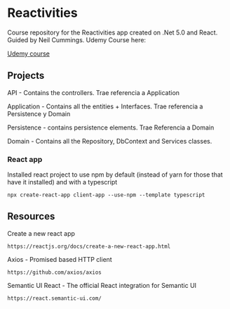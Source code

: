 # Reactivities
Course repository for the Reactivities app created on .Net 5.0 and React.
Guided by Neil Cummings. Udemy Course here:

[Udemy course](https://www.udemy.com/course/complete-guide-to-building-an-app-with-net-core-and-react)

## Projects

API - Contains the controllers. Trae referencia a Application

Application - Contains all the entities + Interfaces. Trae referencia a Persistence y Domain

Persistence - contains persistence elements. Trae Referencia a Domain

Domain - Contains all the Repository, DbContext and Services classes.

### React app

Installed react project to use npm by default (instead of yarn for those that have it installed) and with a typescript 
```
npx create-react-app client-app --use-npm --template typescript
```


## Resources

Create a new react app
```
https://reactjs.org/docs/create-a-new-react-app.html
```

Axios - Promised based HTTP client
```
https://github.com/axios/axios
```

Semantic UI React - The official React integration for Semantic UI
```
https://react.semantic-ui.com/
```